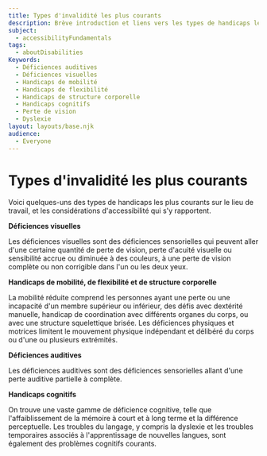 ```yaml
---
title: Types d'invalidité les plus courants
description: Brève introduction et liens vers les types de handicaps les plus courants.
subject:
  - accessibilityFundamentals
tags:
  - aboutDisabilities
Keywords: 
  - Déficiences auditives
  - Déficiences visuelles
  - Handicaps de mobilité
  - Handicaps de flexibilité
  - Handicaps de structure corporelle
  - Handicaps cognitifs
  - Perte de vision
  - Dyslexie
layout: layouts/base.njk
audience:
  - Everyone
---
```


# Types d'invalidité les plus courants
Voici quelques-uns des types de handicaps les plus courants sur le lieu de travail, et les considérations d'accessibilité qui s'y rapportent.

**Déficiences visuelles**

Les déficiences visuelles sont des déficiences sensorielles qui peuvent aller d'une certaine quantité de perte de vision, perte d'acuité visuelle ou sensibilité accrue ou diminuée à des couleurs, à une perte de vision complète ou non corrigible dans l'un ou les deux yeux.

**Handicaps de mobilité, de flexibilité et de structure corporelle**

La mobilité réduite comprend les personnes ayant une perte ou une incapacité d'un membre supérieur ou inférieur, des défis avec dextérité manuelle, handicap de coordination avec différents organes du corps, ou avec une structure squelettique brisée. Les déficiences physiques et motrices limitent le mouvement physique indépendant et délibéré du corps ou d'une ou plusieurs extrémités.

**Déficiences auditives**

Les déficiences auditives sont des déficiences sensorielles allant d'une perte auditive partielle à complète.

**Handicaps cognitifs**

On trouve une vaste gamme de déficience cognitive, telle que l'affaiblissement de la mémoire à court et à long terme et la différence perceptuelle. Les troubles du langage, y compris la dyslexie et les troubles temporaires associés à l'apprentissage de nouvelles langues, sont également des problèmes cognitifs courants.
